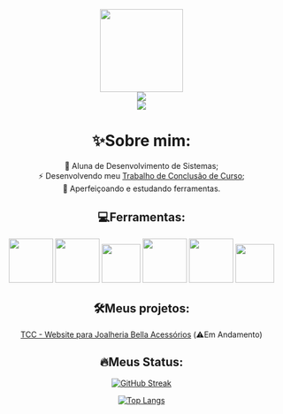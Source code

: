 <div id="content" align="center">
  <div id="header" align="center">
    <img src="https://media.giphy.com/media/v1.Y2lkPTc5MGI3NjExazZ5ZnFkZjR2eG5mNXF3bWd6YmZuODE1dXV4MmNjdmZ3ejdjcDY5diZlcD12MV9pbnRlcm5hbF9naWZfYnlfaWQmY3Q9Zw/TSo9ao1pklqKsIK0gR/giphy.gif" width="150">
    <div id="badges">
      <a href="https://twitter.com/AyanamiMijos">
        <img src="https://img.shields.io/badge/Twitter-black?style=for-the-badge&logo=x&logoColor=white&color=black">
      </a>
    </div>
    <img src="https://komarev.com/ghpvc/?username=Ayanami016&style=for-the-badge&color=success">
  </div>
  
  # :sparkles:Sobre mim:
  :seedling: Aluna de Desenvolvimento de Sistemas; <br>
  :zap: Desenvolvendo meu <a href="https://github.com/Ayanami016/TCC" target="_blank">Trabalho de Conclusão de Curso</a>; <br>
  :notebook: Aperfeiçoando e estudando ferramentas.
  
  ## :computer:Ferramentas:
  <span id="tools">
    <img src="https://cdn.jsdelivr.net/gh/devicons/devicon@latest/icons/html5/html5-original-wordmark.svg" width="80">
    <img src="https://cdn.jsdelivr.net/gh/devicons/devicon@latest/icons/css3/css3-original-wordmark.svg" width="80">
    <img src="https://cdn.jsdelivr.net/gh/devicons/devicon@latest/icons/javascript/javascript-original.svg" width="70">
    <img src="https://cdn.jsdelivr.net/gh/devicons/devicon@latest/icons/mysql/mysql-original-wordmark.svg" width="80">
    <img src="https://cdn.jsdelivr.net/gh/devicons/devicon@latest/icons/php/php-original.svg" width="80">
    <img src="https://cdn.jsdelivr.net/gh/devicons/devicon@latest/icons/vscode/vscode-original.svg" width="70">
  </span>

  ## :hammer_and_wrench:Meus projetos:
<a href="https://ayanami016.github.io/TCC/" target="_blank">TCC - Website para Joalheria Bella Acessórios</a> (⚠️Em Andamento)
  
  ## :fire:Meus Status:
  <span id="status">
  
  [![GitHub Streak](http://github-readme-streak-stats.herokuapp.com?user=Ayanami016&theme=dark&background=000000)](https://git.io/streak-stats)
  
  [![Top Langs](https://github-readme-stats.vercel.app/api/top-langs/?username=Ayanami016)](https://github.com/anuraghazra/github-readme-stats)
  </span>
</div>
